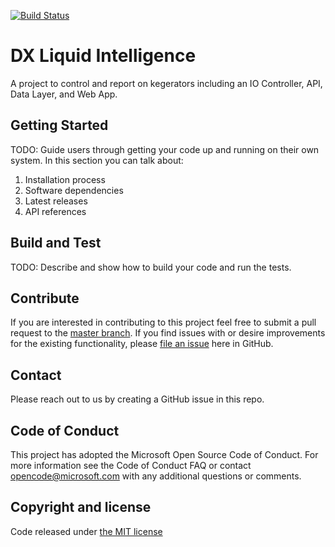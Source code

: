 [![Build Status](https://travis-ci.org/MicrosoftDX/liquidintel.svg?branch=master)](https://travis-ci.org/MicrosoftDX/liquidintel)

# DX Liquid Intelligence
A project to control and report on kegerators including an IO Controller, API, Data Layer, and Web App. 

## Getting Started
TODO: Guide users through getting your code up and running on their own system. In this section you can talk about:
1.	Installation process
2.	Software dependencies
3.	Latest releases
4.	API references

## Build and Test
TODO: Describe and show how to build your code and run the tests. 

## Contribute
If you are interested in contributing to this project feel free to submit a pull request to the [master branch](https://github.com/MicrosoftDX/liquidintel/tree/master). If you find issues with or desire improvements for the existing functionality, please [file an issue](https://github.com/MicrosoftDX/liquidintel/issues) here in GitHub. 

## Contact

Please reach out to us by creating a GitHub issue in this repo.

## Code of Conduct

This project has adopted the Microsoft Open Source Code of Conduct. For more information see the Code of Conduct FAQ or contact opencode@microsoft.com with any additional questions or comments.

## Copyright and license

Code released under [the MIT license](https://github.com/MicrosoftDX/liquidintel/blob/master/LICENSE)